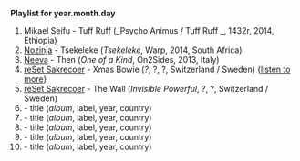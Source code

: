 **Playlist for year.month.day**

1. Mikael Seifu - Tuff Ruff (_Psycho Animus / Tuff Ruff _, 1432r, 2014, Ethiopia)
2. [Nozinja](http://musicbrainz.org/artist/67081c57-6fbe-4ecb-8f30-e161b62557ae) - Tsekeleke (_Tsekeleke_, Warp, 2014, South Africa)
3. [Neeva](http://musicbrainz.org/artist/74a659d4-afbc-41f3-9776-b4584f5fe1cd) - Then (_One of a Kind_, On2Sides, 2013, Italy)
4. [reSet Sakrecoer](http://musicbrainz.org/artist/6f412e06-0a2b-4cca-9623-9fb9ca950e5e) - Xmas Bowie (_?_, ?, ?, Switzerland / Sweden) {[listen to more](http://sakrecoer.com/assets/mu/files/)}
5. [reSet Sakrecoer](http://musicbrainz.org/artist/6f412e06-0a2b-4cca-9623-9fb9ca950e5e) - The Wall (_Invisible Powerful_, ?, ?, Switzerland / Sweden)
6. []() - title (_album_, label, year, country)
7. []() - title (_album_, label, year, country)
8. []() - title (_album_, label, year, country)
9. []() - title (_album_, label, year, country)
10. []() - title (_album_, label, year, country)
